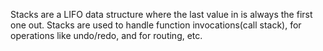Stacks are a LIFO data structure where the last value in is always the first one out.
Stacks are used to handle function invocations(call stack), for operations like undo/redo, and for routing, etc.
